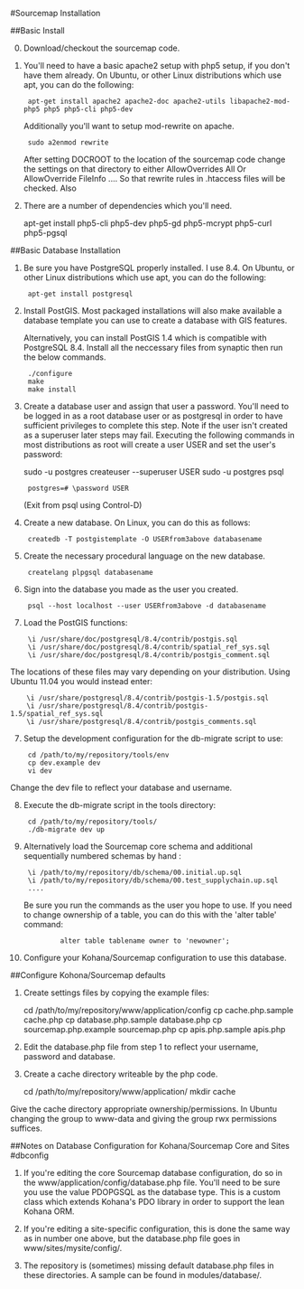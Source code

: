 #Sourcemap Installation

##Basic Install

0. Download/checkout the sourcemap code.

1. You'll need to have a basic apache2 setup with php5 setup, if you don't have them already. On Ubuntu, or other Linux distributions which use apt, you can do the following:
	
		apt-get install apache2 apache2-doc apache2-utils libapache2-mod-php5 php5 php5-cli php5-dev

	Additionally you'll want to setup mod-rewrite on apache.
	
		sudo a2enmod rewrite 
		
	After setting DOCROOT to the location of the sourcemap code change the settings on that directory to either
		AllowOverrides All 
	Or
		AllowOverride FileInfo .... 
	So that rewrite rules in .htaccess files will be checked.  Also 
	
2. There are a number of dependencies which you'll need. 

	apt-get install php5-cli php5-dev php5-gd php5-mcrypt php5-curl php5-pgsql 	
	
##Basic Database Installation

1. Be sure you have PostgreSQL properly installed.  I use 8.4. On Ubuntu, or other Linux distributions which use apt, you can do the following:
		
		apt-get install postgresql

2. Install PostGIS.  Most packaged installations will also make available a database template you can use to create a database with GIS features.
	
	Alternatively, you can install PostGIS 1.4 which is compatible with 
	PostgreSQL 8.4. Install all the neccessary files from synaptic then run the below commands.  
	
		./configure
		make
		make install

3. Create a database user and assign that user a password.  You'll need to be logged in as a root database user or as postgresql in order to have sufficient privileges to complete this step.  Note if the user isn't created as a superuser later steps may fail.  Executing the following commands in most distributions as root will create a user USER and set the user's password:

	sudo -u postgres createuser --superuser USER
 	sudo -u postgres psql 
   	
		postgres=# \password USER
		
 	(Exit from psql using Control-D)
  

4. Create a new database.  On Linux, you can do this as follows:

        createdb -T postgistemplate -O USERfrom3above databasename

5. Create the necessary procedural language on the new database.

		createlang plpgsql databasename

5. Sign into the database you made as the user you created.

        psql --host localhost --user USERfrom3above -d databasename

6. Load the PostGIS functions:

        \i /usr/share/doc/postgresql/8.4/contrib/postgis.sql
        \i /usr/share/doc/postgresql/8.4/contrib/spatial_ref_sys.sql
		\i /usr/share/doc/postgresql/8.4/contrib/postgis_comment.sql
		
  The locations of these files may vary depending on your distribution.  Using Ubuntu 11.04 you would instead enter:
		  
		\i /usr/share/postgresql/8.4/contrib/postgis-1.5/postgis.sql
		\i /usr/share/postgresql/8.4/contrib/postgis-1.5/spatial_ref_sys.sql
		\i /usr/share/postgresql/8.4/contrib/postgis_comments.sql
		  
 

7. Setup the development configuration for the db-migrate script to use:

		cd /path/to/my/repository/tools/env
		cp dev.example dev
		vi dev  
		
  Change the dev file to reflect your database and username.

8. Execute the db-migrate script in the tools directory:

		cd /path/to/my/repository/tools/
		./db-migrate dev up
   	

9. Alternatively load the Sourcemap core schema and additional sequentially numbered schemas by hand :

        \i /path/to/my/repository/db/schema/00.initial.up.sql  
     	\i /path/to/my/repository/db/schema/00.test_supplychain.up.sql
        ....
   Be sure you run the commands as the user you hope to use. If you need to change ownership of a table, you can do this with the 'alter table' command:

				alter table tablename owner to 'newowner';  


10. Configure your Kohana/Sourcemap configuration to use this database.
        

##Configure Kohona/Sourcemap defaults

1.  Create settings files by copying the example files:

	cd /path/to/my/repository/www/application/config
	cp cache.php.sample cache.php
	cp database.php.sample database.php
	cp sourcemap.php.example sourcemap.php
	cp apis.php.sample apis.php
	
2. Edit the database.php file from step 1 to reflect your username, password and database.

3. Create a cache directory writeable by the php code.

	cd /path/to/my/repository/www/application/
	mkdir cache
	
 Give the cache directory appropriate ownership/permissions.  In Ubuntu changing the group to www-data and giving the group rwx permissions suffices.
	

##Notes on Database Configuration for Kohana/Sourcemap Core and Sites  #dbconfig

1. If you're editing the core Sourcemap database configuration, do so in the www/application/config/database.php file. You'll need to be sure you use the value PDOPGSQL as the database type. This is a custom class which extends Kohana's PDO library in order to support the lean Kohana ORM.

2. If you're editing a site-specific configuration, this is done the same way as in number one above, but the database.php file goes in www/sites/mysite/config/.

3. The repository is (sometimes) missing default database.php files in these directories. A sample can be found in modules/database/.